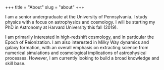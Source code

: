+++
title = "About"
slug = "about"
+++

I am a senior undergraduate at the University of Pennsylvania. I study physics with a focus on astrophysics and cosmology. I will be starting my PhD in Astronomy at Harvard University this fall (2019).

I am primarily interested in high-redshift cosmology, and in particular the Epoch of Reionization. I am also interested in Milky Way dynamics and galaxy formation, with an overall emphasis on extracting science from numerical simulations and cosmological implications of astrophysical processes. However, I am currently looking to build a broad knowledge and skill base.
